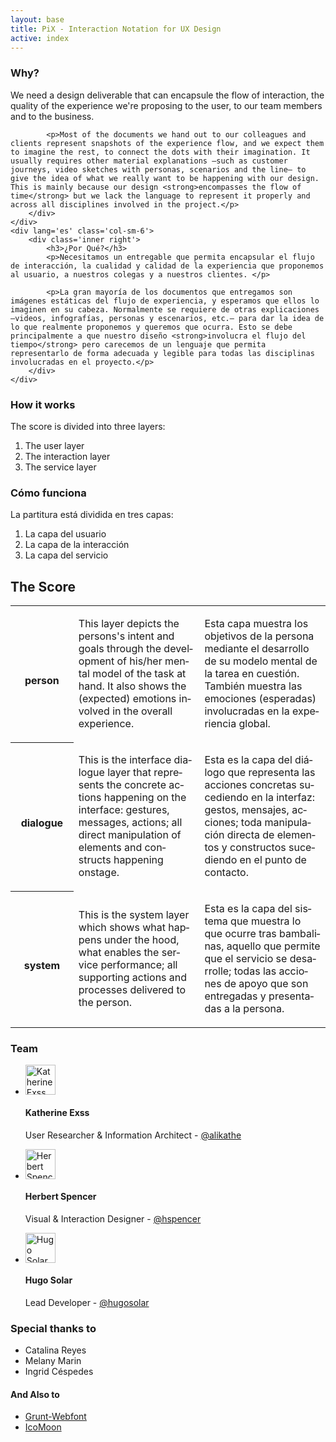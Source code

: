 ```yaml
---
layout: base
title: PiX - Interaction Notation for UX Design
active: index
---
```


<div class='row'>
    <div lang='en' class='col-sm-6'>
        <div class='inner left'>
            <h3>Why?</h3>
            <p>We need a design deliverable that can encapsule the flow of interaction, the quality of the experience we're proposing to the user, to our team members and to the business.</p>
            
            <p>Most of the documents we hand out to our colleagues and clients represent snapshots of the experience flow, and we expect them to imagine the rest, to connect the dots with their imagination. It usually requires other material explanations —such as customer journeys, video sketches with personas, scenarios and the line— to give the idea of what we really want to be happening with our design. This is mainly because our design <strong>encompasses the flow of time</strong> but we lack the language to represent it properly and across all disciplines involved in the project.</p>
        </div>
    </div>
    <div lang='es' class='col-sm-6'>
        <div class='inner right'>
            <h3>¿Por Qué?</h3>
            <p>Necesitamos un entregable que permita encapsular el flujo de interacción, la cualidad y calidad de la experiencia que proponemos al usuario, a nuestros colegas y a nuestros clientes. </p>

            <p>La gran mayoría de los documentos que entregamos son imágenes estáticas del flujo de experiencia, y esperamos que ellos lo imaginen en su cabeza. Normalmente se requiere de otras explicaciones —videos, infografías, personas y escenarios, etc.— para dar la idea de lo que realmente proponemos y queremos que ocurra. Esto se debe principalmente a que nuestro diseño <strong>involucra el flujo del tiempo</strong> pero carecemos de un lenguaje que permita representarlo de forma adecuada y legible para todas las disciplinas involucradas en el proyecto.</p>
        </div>
    </div>
</div>

<div class='row'>
    <div lang='en' class='col-sm-6'>
        <div class='inner left'>
            <h3>How it works</h3>
            <p>The score is divided into three layers:</p>
            <ol>
                <li>The user layer</li>
                <li>The interaction layer</li>
                <li>The service layer</li>
            </ol>
        </div>
    </div>
    <div lang='es' class='col-sm-6'>
        <div class='inner right'>
            <h3>Cómo funciona</h3>
            <p>La partitura está dividida en tres capas:</p>
            <ol>
                <li>La capa del usuario</li>
                <li>La capa de la interacción</li>
                <li>La capa del servicio</li>
            </ol>
        </div>
    </div>
</div>

<h2>The Score</h2>

<table class='table pix-table'>
    <tr>
        <th style='width: 20%'>
            <i class='pix pix-person'></i><br>
            <label>person</label>
        </th>
        <td style='width: 40%' lang='en'>
            <p>This layer depicts the persons's intent and goals through the development of his/her mental model of the task at hand. It also shows the (expected) emotions involved in the overall experience.</p>
        </td>
        <td style='width: 40%' lang='es'>
            <p>Esta capa muestra los objetivos de la persona mediante el desarrollo de su modelo mental de la tarea en cuestión. También muestra las emociones (esperadas) involucradas en la experiencia global.</p>
        </td>
    </tr>
    <tr>
        <th style='width: 20%'>
            <i class='pix pix-dialogue'></i><br>
            <label>dialogue</label>
        </th>
        <td style='width: 40%' lang='en'>
            <p>This is the interface dialogue layer that represents the concrete actions happening on the interface: gestures, messages, actions; all direct manipulation of elements and constructs happening onstage.</p>
        </td>
        <td style='width: 40%' lang='es'>
            <p>Esta es la capa del diálogo que representa las acciones concretas sucediendo en la interfaz: gestos, mensajes, acciones; toda manipulación directa de elementos y constructos sucediendo en el punto de contacto.</p>
        </td>
    </tr>
    <tr>
        <th style='width: 20%'>
            <i class='pix pix-system'></i><br>
            <label>system</label>
        </th>
        <td style='width: 40%' lang='en'>
            <p>This is the system layer which shows what happens under the hood, what enables the service performance; all supporting actions and processes delivered to the person.</p>
        </td>
        <td style='width: 40%' lang='es'>
            <p>Esta es la capa del sistema que muestra lo que ocurre tras bambalinas, aquello que permite que el servicio se desarrolle; todas las acciones de apoyo que son entregadas y presentadas a la persona.</p>
        </td>
    </tr>
</table>
<!--
<h1 class='score-header'><input placeholder='Name your score'></h1>
<textarea class='score-description' placeholder='Describe your score'></textarea>
<div class='pix-score'>
   <ul class='pix-header col-sm-1 col-xs-3'>
    <li class='block block-user'><div class='pix-group'><i class='pix pix-face'></i><label>person</label></div></li>
    <li class='block block-dialogue'><div class='pix-group'><i class='pix pix-interaction'></i><label>dialogue</label></div></li>
    <li class='block block-system'><div class='pix-group'><i class='pix pix-gear'></i><label>system</label></div></li>
</ul>
<ul class='pix-steps'>
    <li class='pix-step col-sm-1 col-xs-3'>
        <ul>
            <li class='block block-user'>
                <div class='pix-group'>
                    {% include pix-stack.html pix1='think' pix2='cube' %}
                    <p>The user wants to define a new PiX</p>
                </div>
            </li>
            <li class='block block-dialogue'>
                <div class='pix-group'>
                    {% include pix-stack.html pix1='mouse' pix2='click-center' top-left='arrows-vertical' %}
                    <p>So browses the page for the "create" button</p>
                </div>
            </li>
            <li class='block block-system'>
                <input type='text' placeholder='type here...'>
            </li>
            <div class='note'>
                <p>The PiX App has initiated properly. The system is idle.</p>
            </div>
        </ul>
    </li>
    <li class='pix-step col-sm-1 col-xs-3'>
        <ul>
            <li class='block block-user'>
                <input type='text' placeholder='type here...'>
            </li>
            <li class='block block-dialogue'>
                <div class='pix-group'>
                    {% include pix-stack.html pix1='mouse' pix2='click-left' top-left='plus' %}
                    <p>user clicks "new score"</p>
                </div>
            </li>
            <li class='block block-system'>
                <div class='pix-group'>
                    {% include pix-stack.html pix1='cube' pix2='circle-dashed' %}
                    <p>New PiX object is created with empty fields</p>
                </div>  
            </li>
        </ul>
    </li>
    <li class='pix-step col-sm-1 col-xs-3 split'>
        <ul>
            <li class='block block-user'>
                <input type='text' placeholder='type here...'>
            </li>
            <li class='block block-dialogue'>
                <div class='pix-group'>
                    {% include pix-stack.html pix1='read' pix2='square-dashed' %}
                    <p>Placeholders and labels provide visual cues</p>
                </div>
            </li>
            <li class='block block-system'>
                <input type='text' placeholder='type here...'>
            </li>
        </ul>
        <div class='note'>
            <p>PiX is created and stored in the browser</p>
        </div>
    </li>
    <li class='pix-step col-sm-1 col-xs-3'>
        <ul>
            <li class='block block-user'>
                <div class='pix-group'>
                    {% include pix-stack.html pix1='think' pix2='keyboard-type' %}
                    <p>Pick a name and description</p>
                </div>
            </li>
            <li class='block block-dialogue'>
                <div class='pix-group'>
                    <div class='pix-group'>
                        {% include pix-stack.html pix1='keyboard' top-left='keyboard-type' %}
                        <p>User fills title + description</p>
                    </div>
                </div>
            </li>
            <li class='block block-system'>
                <div class='pix-group'>
                    {% include pix-stack.html pix1='cube' pix2='reload' %}
                    <p>Object's title updated</p>
                </div>
            </li>
        </ul>
    </li>
    <li class='pix-step col-sm-1 col-xs-3'>
        <ul>
            <li class='block block-user'>
                <input type='text' placeholder='type here...'>
            </li>
            <li class='block block-dialogue'>
                <div class='pix-group'>
                    {% include pix-stack.html pix1='keyboard' top-left='akeyboard-tab' %}
                    <p>Moves forward with TAB</p>
                </div>
            </li>
            <li class='block block-system'>
                <div class='pix-group'>
                    {% include pix-stack.html pix1='reload' pix2='cube' %}
                    <p>Object's description updated</p>
                </div>
            </li>
        </ul>
    </li>    
    <li class='pix-step col-sm-1 col-xs-3'>
        <ul>
            <li class='block block-user'>
                <div class='pix-group'>
                    {% include pix-stack.html pix1='think' pix2='list' %}
                    <p>define task as a sequence</p>
                </div>
            </li>
            <li class='block block-dialogue'>
                <div class='pix-group'>
                    {% include pix-stack.html pix1='type' pix2='square-dashed' %}
                    <p>type PiX magic words to create icons</p>
                </div>
            </li>
            <li class='block block-system'>
                <div class='pix-group'>
                    {% include pix-stack.html pix1='type' pix2='gear' %}
                    <p>App checks concordances of magic words</p>
                </div>
            </li>
        </ul>
    </li>
    <li class='pix-step col-sm-1 col-xs-3'>
        <ul>
            <li class='block block-user'>
                <input type='text' placeholder='type here...'>
            </li>
            <li class='block block-dialogue'>
                <div class='pix-group'>
                    {% include pix-stack.html pix1='keyboard' top-left='keyboard-tab' %}
                    <p>Moves through PiX blocks with TAB</p>
                </div>
            </li>
            <li class='block block-system'>
                <div class='pix-group'>
                    {% include pix-stack.html pix1='plus' pix2='circle-dashed' %}
                    <p>When the end of the score is reached, TAB adds a new column</p>
                </div>
            </li>
        </ul>
    </li>
    <li class='pix-step col-sm-1 col-xs-3'>
        <ul>
            <li class='block block-user'>
                <div class='pix-group'>
                    <i class='pix pix-user-surprised'></i>
                    <p>The user is amazed by PiX awesomeness!</p>
                </div>
            </li>
            <li class='block block-dialogue'>
                <input type='text' placeholder='type here...'>
            </li>
            <li class='block block-system'>
                <input type='text' placeholder='type here...'>
            </li>
        </ul>
    </li>
    <li class='pix-step col-sm-1 col-xs-3'>
        <ul>
            <li class='block block-user'>
                <input type='text' placeholder='type here...'>
            </li>
            <li class='block block-dialogue'>
                <input type='text' placeholder='type here...'>
            </li>
            <li class='block block-system'>
                <input type='text' placeholder='type here...'>
            </li>
        </ul>
    </li>
    <li class='pix-step col-sm-1 col-xs-3'>
        <ul>
            <li class='block block-user'>
                <input type='text' placeholder='type here...'>
            </li>
            <li class='block block-dialogue'>
                <input type='text' placeholder='type here...'>
            </li>
            <li class='block block-system'>
                <input type='text' placeholder='type here...'>
            </li>
        </ul>
    </li>
    <li class='pix-step col-sm-1 col-xs-3'>
        <ul>
            <li class='block block-user'>
                <input type='text' placeholder='type here...'>
            </li>
            <li class='block block-dialogue'>
                <input type='text' placeholder='type here...'>
            </li>
            <li class='block block-system'>
                <div class='pix-group'>
                    <div class='pix-stack'>
                        <i class='pix pix-grid-ul'></i>
                        <i class='pix pix-grid-center stack-top-left orange'></i>
                    </div>
                    <p>This is a test for alignment purposes</p>
                </div>
            </li>
        </ul>
    </li>
</ul>
</div>

<button class='btn btn-primary'>Add other score</button>

<hr>
-->
<div class='row'>
    <div class='col-sm-6'>
        <h3>Team</h3>
        <ul class='media-list'>
            <li class='media'>
                <a class='pull-left' href='#'>
                    <img class='media-object img-circle' src='{{ site.baseurl }}/img/katherine.jpg' width='48' alt='Katherine Exss'>
                </a>
                <div class='media-body'>
                    <h4 class='media-heading'>Katherine Exss</h4>
                    <p>User Researcher & Information Architect - <a href="https://twitter.com/alikathe">@alikathe</a></p>
                </div>
            </li>
            <li class='media'>
                <a class='pull-left' href='#'>
                    <img class='media-object img-circle' src='{{ site.baseurl }}/img/herbert.jpg' width='48' alt='Herbert Spencer'>
                </a>
                <div class='media-body'>
                    <h4 class='media-heading'>Herbert Spencer</h4>
                    <p>Visual & Interaction Designer - <a href="https://twitter.com/hspencer">@hspencer</a></p>
                </div>
           </li>
            <li class='media'>
                <a class='pull-left' href='#'>
                    <img class='media-object img-circle' src='{{ site.baseurl }}/img/hugo.jpg' width='48' alt='Hugo Solar'>
                </a>
                <div class='media-body'>
                    <h4 class='media-heading'>Hugo Solar</h4>
                    <p>Lead Developer - <a href="https://twitter.com/hugosolar">@hugosolar</a></p>
                </div>
            </li>
        </ul>
    </div>
     <div class='col-sm-6'>
        <h3>Special thanks to</h3>
        <ul>
            <li>Catalina Reyes</li>
            <li>Melany Marin</li>
            <li>Ingrid Céspedes</li>
        </ul>
        <h4>And Also to</h4>
        <ul>
            <li><a href='https://github.com/sapegin/grunt-webfont'>Grunt-Webfont</a></li>
            <li><a href='https://icomoon.io/'>IcoMoon</a></li>
        </ul>
     </div>
</div>


